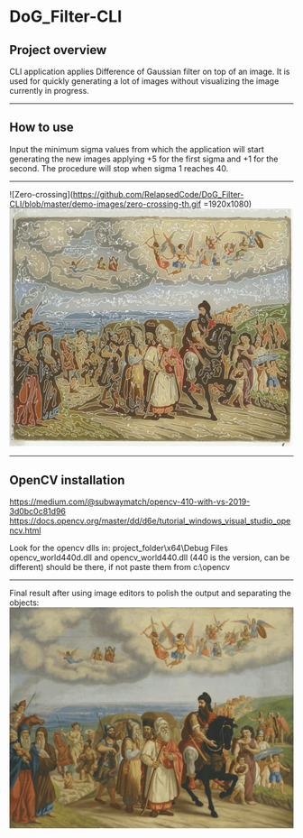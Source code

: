 # DoG_Filter-CLI
## Project overview
CLI application applies Difference of Gaussian filter on top of an image. It is used for quickly generating a lot of images without visualizing the image currently in progress.
___
## How to use
Input the minimum sigma values from which the application will start generating the new images applying +5 for the first sigma and +1 for the second. The procedure will stop when sigma 1 reaches 40.
___
![Zero-crossing](https://github.com/RelapsedCode/DoG_Filter-CLI/blob/master/demo-images/zero-crossing-th.gif =1920x1080)
![Zero-crossing+image](https://github.com/RelapsedCode/DoG_Filter-CLI/blob/master/demo-images/contours.gif)
___
## OpenCV installation
https://medium.com/@subwaymatch/opencv-410-with-vs-2019-3d0bc0c81d96
https://docs.opencv.org/master/dd/d6e/tutorial_windows_visual_studio_opencv.html

Look for the opencv dlls in: project_folder\x64\Debug
Files opencv_world440d.dll and opencv_world440.dll (440 is the version, can be different) should be there, if not paste them from c:\opencv
___
Final result after using image editors to polish the output and separating the objects:
![](https://github.com/RelapsedCode/DoG_Filter-CLI/blob/master/demo-images/layers.gif)